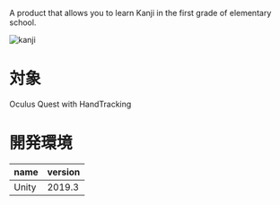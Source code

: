 A product that allows you to learn Kanji in the first grade of elementary school.

![kanji](https://user-images.githubusercontent.com/1772636/92211630-b7582380-eecb-11ea-8440-a72b8852f88a.gif)

# 対象
Oculus Quest with HandTracking

# 開発環境
name          | version
--------------|------------------
Unity         | 2019.3
